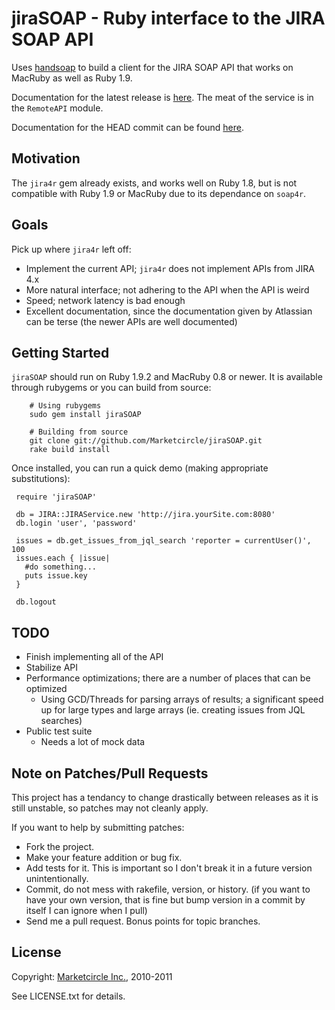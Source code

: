 jiraSOAP - Ruby interface to the JIRA SOAP API
==============================================

Uses [handsoap](http://wiki.github.com/unwire/handsoap/) to build a client for the JIRA SOAP API that works on MacRuby as well as Ruby 1.9.

Documentation for the latest release is [here](http://rubydoc.info/gems/jiraSOAP/). The meat of the service is in the `RemoteAPI` module.

Documentation for the HEAD commit can be found [here](http://rdoc.info/github/Marketcircle/jiraSOAP/master/frames).


Motivation
----------

The `jira4r` gem already exists, and works well on Ruby 1.8, but is not compatible with Ruby 1.9 or MacRuby due to its dependance on `soap4r`.


Goals
-----

Pick up where `jira4r` left off:

- Implement the current API; `jira4r` does not implement APIs from JIRA 4.x
- More natural interface; not adhering to the API when the API is weird
- Speed; network latency is bad enough
- Excellent documentation, since the documentation given by Atlassian can be terse (the newer APIs are well documented)


Getting Started
---------------

`jiraSOAP` should run on Ruby 1.9.2 and MacRuby 0.8 or newer. It is available through rubygems or you can build from source:

        # Using rubygems
        sudo gem install jiraSOAP

        # Building from source
        git clone git://github.com/Marketcircle/jiraSOAP.git
        rake build install

Once installed, you can run a quick demo (making appropriate substitutions):

     require 'jiraSOAP'

     db = JIRA::JIRAService.new 'http://jira.yourSite.com:8080'
     db.login 'user', 'password'

     issues = db.get_issues_from_jql_search 'reporter = currentUser()', 100
     issues.each { |issue|
       #do something...
       puts issue.key
     }

     db.logout


TODO
----

- Finish implementing all of the API
- Stabilize API
- Performance optimizations; there are a number of places that can be optimized
  + Using GCD/Threads for parsing arrays of results; a significant speed up for large types and large arrays (ie. creating issues from JQL searches)
- Public test suite
  + Needs a lot of mock data


Note on Patches/Pull Requests
-----------------------------

This project has a tendancy to change drastically between releases as it
is still unstable, so patches may not cleanly apply.

If you want to help by submitting patches:

* Fork the project.
* Make your feature addition or bug fix.
* Add tests for it. This is important so I don't break it in a
  future version unintentionally.
* Commit, do not mess with rakefile, version, or history.
  (if you want to have your own version, that is fine but
  bump version in a commit by itself I can ignore when I pull)
* Send me a pull request. Bonus points for topic branches.


License
-------

Copyright: [Marketcircle Inc.](http://www.marketcircle.com/), 2010-2011

See LICENSE.txt for details.
